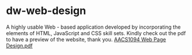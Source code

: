# dw-web-design
A highly usable Web - based application developed by incorporating the elements of HTML, JavaScript and CSS skill sets.
Kindly check out the pdf to have a preview of the website, thank you. 
[AACS1094 Web Page Design.pdf](https://github.com/wky-hub/dw-web-design/files/7187054/AACS1094.Web.Page.Design.pdf)
